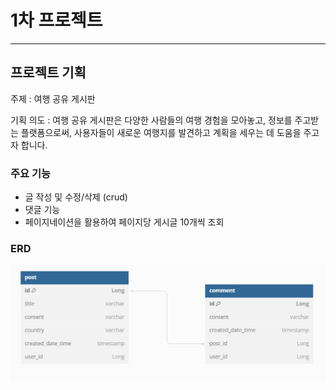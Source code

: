 # 1차 프로젝트
<hr>

## 프로젝트 기획
주제 : 여행 공유 게시판 

기획 의도 : 여행 공유 게시판은 다양한 사람들의 여행 경험을 모아놓고, 정보를 주고받는 플랫폼으로써,
사용자들이 새로운 여행지를 발견하고 계획을 세우는 데 도움을 주고자 합니다.

### 주요 기능 
- 글 작성 및 수정/삭제 (crud)
- 댓글 기능
- 페이지네이션을 활용하여 페이지당 게시글 10개씩 조회

### ERD
![img.png](img.png)



